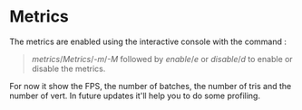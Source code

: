 # Metrics

The metrics are enabled using the interactive console with the command :
> *metrics*/*Metrics*/*-m*/*-M* followed by *enable*/*e* or *disable*/*d* to enable or disable the metrics.

For now it show the FPS, the number of batches, the number of tris and the number of vert. In future updates it'll help you to do some profiling.